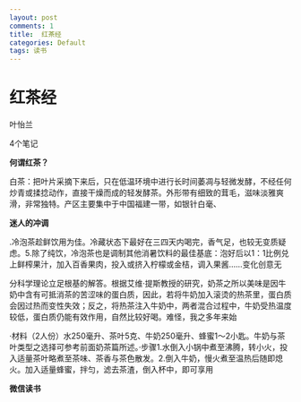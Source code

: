 ```yaml
---
layout: post
comments: 1
title:  红茶经
categories: Default
tags: 读书
---
```


# **红茶经**

叶怡兰

4个笔记

**何谓红茶？**

白茶：把叶片采摘下来后，只在低温环境中进行长时间萎凋与轻微发酵，不经任何炒青或揉捻动作，直接干燥而成的轻发酵茶。外形带有细致的茸毛，滋味淡雅爽滑，非常独特。产区主要集中于中国福建一带，如银针白毫、

**迷人的冲调**

.冷泡茶趁鲜饮用为佳。冷藏状态下最好在三四天内喝完，香气足，也较无变质疑虑。5.除了纯饮，冷泡茶也是调制其他消暑饮料的最佳基底：泡好后以1：1比例兑上鲜榨果汁，加入百香果肉，投入或挤入柠檬或金桔，调入果酱……变化创意无

分科学理论立足根基的解答。根据艾维·提斯教授的研究，奶茶之所以美味是因牛奶中含有可抵消茶的苦涩味的蛋白质，因此，若将牛奶加入滚烫的热茶里，蛋白质会因过热而变性失效；反之，将热茶注入牛奶中，两者混合过程中，牛奶受热温度较低，蛋白质仍能有效作用，自然比较好喝。难怪，我之多年来始

·材料（2人份）水250毫升、茶叶5克、牛奶250毫升、蜂蜜1～2小匙。牛奶与茶叶类型之选择可参考前面奶茶篇所述。·步骤1.水倒入小锅中煮至沸腾，转小火，投入适量茶叶略煮至茶味、茶香与茶色散发。2.倒入牛奶，慢火煮至温热后随即熄火。加入适量蜂蜜，拌匀，滤去茶渣，倒入杯中，即可享用

**微信读书**

